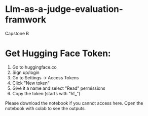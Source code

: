# Llm-as-a-judge-evaluation-framwork
Capstone B

# Get Hugging Face Token:
1) Go to huggingface.co
2) Sign up/login
3) Go to Settings → Access Tokens
4) Click "New token"
5) Give it a name and select "Read" permissions
6) Copy the token (starts with "hf_")


Please download the notebook if you cannot access here. Open the notebook with colab to see the outputs.
